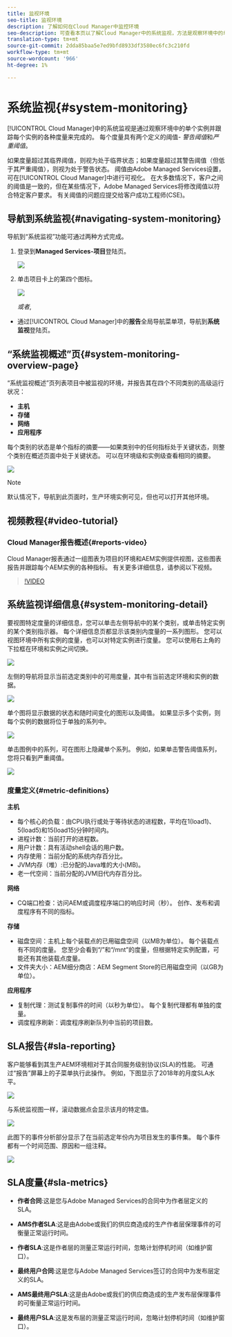 ```yaml
---
title: 监视环境
seo-title: 监视环境
description: 了解如何在Cloud Manager中监控环境
seo-description: 可查看本页以了解Cloud Manager中的系统监视，方法是观察环境中的单个实例并跟踪每个实例的各种指标。
translation-type: tm+mt
source-git-commit: 2dda85baa5e7ed9bfd8933df3580ec6fc3c210fd
workflow-type: tm+mt
source-wordcount: '966'
ht-degree: 1%

---
```



# 系统监视{#system-monitoring}

[!UICONTROL Cloud Manager]中的系统监视是通过观察环境中的单个实例并跟踪每个实例的各种度量来完成的。 每个度量具有两个定义的阈值- *警告阈值*&#x200B;和&#x200B;*严重阈值*。

如果度量超过其临界阈值，则视为处于临界状态；如果度量超过其警告阈值（但低于其严重阈值），则视为处于警告状态。 阈值由Adobe Managed Services设置，可在[!UICONTROL Cloud Manager]中进行可视化。 在大多数情况下，客户之间的阈值是一致的，但在某些情况下，Adobe Managed Services将修改阈值以符合特定客户要求。 有关阈值的问题应提交给客户成功工程师(CSE)。

## 导航到系统监视{#navigating-system-monitoring}

导航到“系统监视”功能可通过两种方式完成。

1. 登录到&#x200B;**Managed Services-项目**&#x200B;登陆页。

   ![](assets/ProgramLanding.png)

1. 单击项目卡上的第四个图标。

   ![](assets/first-timea1.png)

   *或者*,

* 通过[!UICONTROL Cloud Manager]中的&#x200B;**报告**&#x200B;全局导航菜单项，导航到&#x200B;**系统监视**&#x200B;登陆页。


## “系统监视概述”页{#system-monitoring-overview-page}

“系统监视概述”页列表项目中被监视的环境，并报告其在四个不同类别的高级运行状况：

* **主机**
* **存储**
* **网络**
* **应用程序**

每个类别的状态是单个指标的摘要——如果类别中的任何指标处于关键状态，则整个类别在概述页面中处于关键状态。 可以在环境级和实例级查看相同的摘要。

![](assets/System-Monitoring-Reports.png)

>[!NOTE]
>
>默认情况下，导航到此页面时，生产环境实例可见，但也可以打开其他环境。

## 视频教程{#video-tutorial}

### Cloud Manager报告概述{#reports-video}

Cloud Manager报表通过一组图表为项目的环境和AEM实例提供视图，这些图表报告并跟踪每个AEM实例的各种指标。
有关更多详细信息，请参阅以下视频。

>[!VIDEO](https://video.tv.adobe.com/v/26315/)

## 系统监视详细信息{#system-monitoring-detail}

要视图特定度量的详细信息，您可以单击左侧导航中的某个类别，或单击特定实例的某个类别指示器。 每个详细信息页都显示该类别内度量的一系列图形。 您可以视图环境中所有实例的度量，也可以对特定实例进行度量。 您可以使用右上角的下拉框在环境和实例之间切换。

![](assets/System_Monitoring1.png)

左侧的导航将显示当前选定类别中的可用度量，其中有当前选定环境和实例的数据。

![](assets/System_Monitoring2.png)

单个图将显示数据的状态和随时间变化的图形以及阈值。 如果显示多个实例，则每个实例的数据将位于单独的系列中。

![](assets/Monitoring_Graphs1.png)

单击图例中的系列，可在图形上隐藏单个系列。
例如，如果单击警告阈值系列，您将只看到严重阈值。

![](assets/Monitoring_Graphs2.png)

### 度量定义{#metric-definitions}

**主机**

* 每个核心的负载：由CPU执行或处于等待状态的进程数，平均在1(load1)、5(load5)和15(load15)分钟时间内。
* 进程计数：当前打开的进程数。
* 用户计数：具有活动shell会话的用户数。
* 内存使用：当前分配的系统内存百分比。
* JVM内存（堆）:已分配的Java堆的大小(MB)。
* 老一代空间：当前分配的JVM旧代内存百分比。

**网络**

* CQ端口检查：访问AEM或调度程序端口的响应时间（秒）。 创作、发布和调度程序有不同的指标。

**存储**

* 磁盘空间：主机上每个装载点的已用磁盘空间（以MB为单位）。 每个装载点有不同的度量。 您至少会看到“/”和“/mnt”的度量，但根据特定实例配置，可能还有其他装载点度量。
* 文件夹大小：AEM细分商店：AEM Segment Store的已用磁盘空间（以GB为单位）。

**应用程序**

* 复制代理：测试复制事件的时间（以秒为单位）。 每个复制代理都有单独的度量。
* 调度程序刷新：调度程序刷新队列中当前的项目数。

## SLA报告{#sla-reporting}

客户能够看到其生产AEM环境相对于其合同服务级别协议(SLA)的性能。 可通过“报告”屏幕上的子菜单执行此操作。
例如，下图显示了2018年的月度SLA水平。

![](assets/SLA-Reports-one.png)

与系统监视图一样，滚动数据点会显示该月的特定值。

![](assets/SLA-Reports-two.png)

此图下的事件分析部分显示了在当前选定年份内为项目发生的事件集。 每个事件都有一个时间范围、原因和一组注释。

![](assets/sla-reporting3.png)

## SLA度量{#sla-metrics}

* **作者合同**:这是您与Adobe Managed Services的合同中为作者层定义的SLA。

* **AMS作者SLA**:这是由Adobe或我们的供应商造成的生产作者层保理事件的可衡量正常运行时间。

* **作者SLA**:这是作者层的测量正常运行时间，忽略计划停机时间（如维护窗口）。

* **最终用户合同**:这是您与Adobe Managed Services签订的合同中为发布层定义的SLA。

* **AMS最终用户SLA**:这是由Adobe或我们的供应商造成的生产发布层保理事件的可衡量正常运行时间。

* **最终用户SLA**:这是发布层的测量正常运行时间，忽略计划停机时间（如维护窗口）。